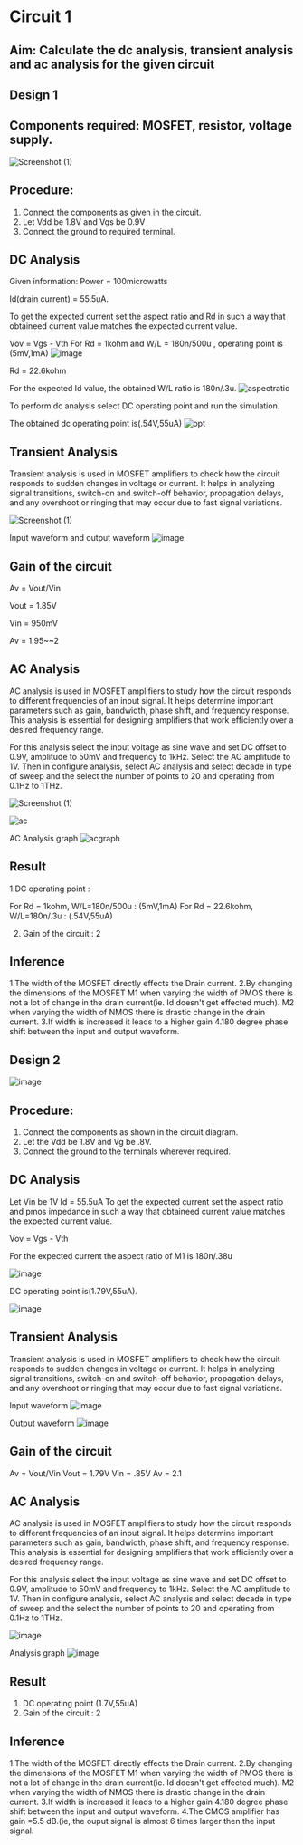 # Circuit 1
## Aim: Calculate the dc analysis, transient analysis and ac analysis for the given circuit 

## Design 1
## Components required: MOSFET, resistor, voltage supply.
![Screenshot (1)](https://github.com/user-attachments/assets/cbf66c21-9165-445a-9681-8e3bf46c73f1)

## Procedure:
1. Connect the components as given in the circuit.
2. Let Vdd be 1.8V and Vgs be 0.9V
3. Connect the ground to required terminal.

## DC Analysis 
Given information: Power = 100microwatts

Id(drain current) = 55.5uA.

To get the expected current set the aspect ratio and Rd in such a way that obtaineed current value matches the expected current value.

Vov = Vgs - Vth
For Rd = 1kohm and W/L = 180n/500u , operating point is (5mV,1mA)
![image](https://github.com/user-attachments/assets/37fa039f-3f62-4aac-9754-f529fc63e5af)


Rd = 22.6kohm

For the expected Id value, the obtained W/L ratio is 180n/.3u.
![aspectratio](https://github.com/user-attachments/assets/f811ecb5-5610-4412-bddf-53323b08c1c4)


To perform dc analysis select DC operating point and run the simulation.

The obtained dc operating point is(.54V,55uA)
![opt](https://github.com/user-attachments/assets/6e4cba50-3d9c-412a-ad4b-085f50abe6e2)



## Transient Analysis
Transient analysis is used in MOSFET amplifiers to check how the circuit responds to sudden changes in voltage or current. It helps in analyzing signal transitions, switch-on and switch-off behavior, propagation delays, and any overshoot or ringing that may occur due to fast signal variations.

![Screenshot (1)](https://github.com/user-attachments/assets/c5b6dd5e-4f1f-4e19-a452-9e99bda1f58b)


Input waveform and output waveform
![image](https://github.com/user-attachments/assets/4c26982f-4d35-4e1e-8b7c-893b0d10ff8d)


## Gain of the circuit

Av = Vout/Vin

Vout = 1.85V

Vin = 950mV

Av = 1.95~~2

## AC Analysis


AC analysis is used in MOSFET amplifiers to study how the circuit responds to different frequencies of an input signal. It helps determine important parameters such as gain, bandwidth, phase shift, and frequency response. This analysis is essential for designing amplifiers that work efficiently over a desired frequency range.

For this analysis select the input voltage as sine wave and set DC offset to 0.9V, amplitude to 50mV and frequency to 1kHz. Select the AC amplitude to 1V. Then in configure analysis, select AC analysis and select decade in type of sweep and the select the number of points to 20 and operating from 0.1Hz to 1THz.

![Screenshot (1)](https://github.com/user-attachments/assets/7419b0a9-6ba6-412f-bb2c-78f6e213cf5c)


![ac](https://github.com/user-attachments/assets/fafdf120-2e03-4e7a-9ef3-12475a06ae01)


AC Analysis graph
![acgraph](https://github.com/user-attachments/assets/5083d083-edd4-4edb-bed3-15edb641a59c)



## Result

1.DC operating point :

For Rd = 1kohm, W/L=180n/500u : (5mV,1mA)
For Rd = 22.6kohm, W/L=180n/.3u : (.54V,55uA)

2. Gain of the circuit : 2


## Inference

1.The width of the MOSFET directly effects the Drain current.
2.By changing the dimensions of the MOSFET M1 when varying the width of PMOS there is not a lot of change in the drain current(ie. Id doesn't get effected much).
M2 when varying the width of NMOS there is drastic change in the drain current.
3.If width is increased it leads to a higher gain 4.180 degree phase shift between the input and output waveform.

## Design 2

![image](https://github.com/user-attachments/assets/e696fec2-cdf7-425e-b5bb-e76bee8c38d4)

## Procedure:
1. Connect the components as shown in the circuit diagram.
2. Let the Vdd be 1.8V and Vg be .8V.
3. Connect the ground to the terminals wherever required.


## DC Analysis

Let Vin be 1V
Id = 55.5uA
To get the expected current set the aspect ratio and pmos impedance in such a way that obtaineed current value matches the expected current value.

Vov = Vgs - Vth

For the expected current the aspect ratio of M1 is 180n/.38u

![image](https://github.com/user-attachments/assets/cac76666-c97e-4c7c-a941-848a05bb3feb)

DC operating point is(1.79V,55uA).

![image](https://github.com/user-attachments/assets/6b2ad0a8-6a90-4fd6-a21e-9c1cee31bbea)

## Transient Analysis
Transient analysis is used in MOSFET amplifiers to check how the circuit responds to sudden changes in voltage or current. It helps in analyzing signal transitions, switch-on and switch-off behavior, propagation delays, and any overshoot or ringing that may occur due to fast signal variations.

Input waveform
![image](https://github.com/user-attachments/assets/581601ec-173b-4ff0-ae8b-9a3f3827b046)


Output waveform
![image](https://github.com/user-attachments/assets/f1415824-e9d4-4ed8-ad1e-cbe2b522e413)


## Gain of the circuit

Av = Vout/Vin
Vout = 1.79V
Vin = .85V
Av = 2.1


## AC Analysis

AC analysis is used in MOSFET amplifiers to study how the circuit responds to different frequencies of an input signal. It helps determine important parameters such as gain, bandwidth, phase shift, and frequency response. This analysis is essential for designing amplifiers that work efficiently over a desired frequency range.

For this analysis select the input voltage as sine wave and set DC offset to 0.9V, amplitude to 50mV and frequency to 1kHz. Select the AC amplitude to 1V. Then in configure analysis, select AC analysis and select decade in type of sweep and the select the number of points to 20 and operating from 0.1Hz to 1THz.

![image](https://github.com/user-attachments/assets/8276f16f-1fd5-428b-8809-cfb291a77d62)

Analysis graph
![image](https://github.com/user-attachments/assets/bffcef10-c22c-4dd2-9eb9-ccabf650b90b)



## Result
1. DC operating point (1.7V,55uA)
2. Gain of the circuit : 2


## Inference

1.The width of the MOSFET directly effects the Drain current.
2.By changing the dimensions of the MOSFET M1 when varying the width of PMOS there is not a lot of change in the drain current(ie. Id doesn't get effected much).
M2 when varying the width of NMOS there is drastic change in the drain current.
3.If width is increased it leads to a higher gain 4.180 degree phase shift between the input and output waveform.
4.The CMOS amplifier has gain =5.5 dB.(ie, the ouput signal is almost 6 times larger then the input signal.









 
